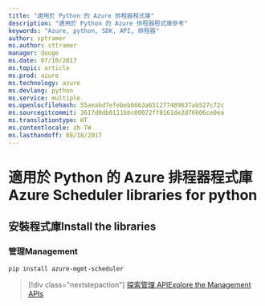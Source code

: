 ```yaml
---
title: "適用於 Python 的 Azure 排程器程式庫"
description: "適用於 Python 的 Azure 排程器程式庫參考"
keywords: "Azure, python, SDK, API, 排程器"
author: sptramer
ms.author: sttramer
manager: douge
ms.date: 07/10/2017
ms.topic: article
ms.prod: azure
ms.technology: azure
ms.devlang: python
ms.service: multiple
ms.openlocfilehash: 55aeabd7efebeb6663a651277489637ab527c72c
ms.sourcegitcommit: 3617d0db0111bbc00072ff8161de2d76606ce0ea
ms.translationtype: HT
ms.contentlocale: zh-TW
ms.lasthandoff: 08/18/2017
---
```

# <a name="azure-scheduler-libraries-for-python"></a><span data-ttu-id="c576a-104">適用於 Python 的 Azure 排程器程式庫</span><span class="sxs-lookup"><span data-stu-id="c576a-104">Azure Scheduler libraries for python</span></span>

## <a name="install-the-libraries"></a><span data-ttu-id="c576a-105">安裝程式庫</span><span class="sxs-lookup"><span data-stu-id="c576a-105">Install the libraries</span></span>


### <a name="management"></a><span data-ttu-id="c576a-106">管理</span><span class="sxs-lookup"><span data-stu-id="c576a-106">Management</span></span>

```bash
pip install azure-mgmt-scheduler
```
> [!div class="nextstepaction"]
> [<span data-ttu-id="c576a-107">探索管理 API</span><span class="sxs-lookup"><span data-stu-id="c576a-107">Explore the Management APIs</span></span>](/python/api/overview/azure/scheduler/managementlibrary)